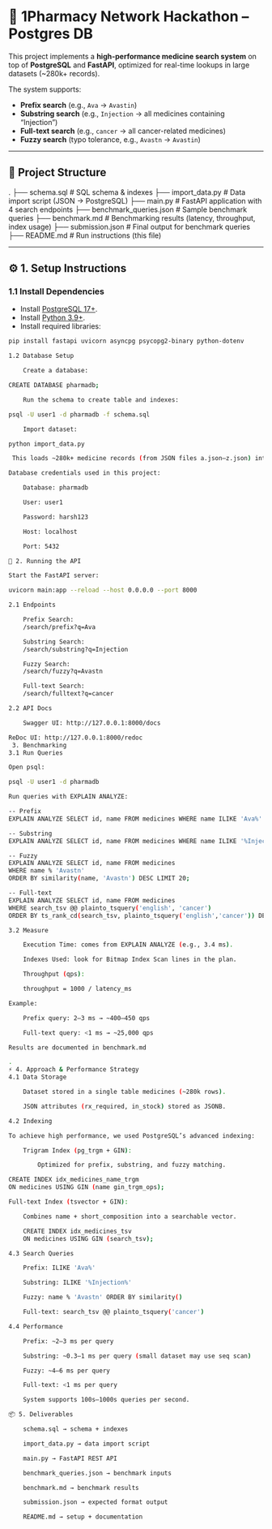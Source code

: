 # 💊 1Pharmacy Network Hackathon – Postgres DB

This project implements a **high-performance medicine search system** on top of **PostgreSQL** and **FastAPI**, optimized for real-time lookups in large datasets (~280k+ records).  

The system supports:
- **Prefix search** (e.g., `Ava` → `Avastin`)
- **Substring search** (e.g., `Injection` → all medicines containing “Injection”)
- **Full-text search** (e.g., `cancer` → all cancer-related medicines)
- **Fuzzy search** (typo tolerance, e.g., `Avastn` → `Avastin`)

---

## 📂 Project Structure

.
├── schema.sql # SQL schema & indexes
├── import_data.py # Data import script (JSON → PostgreSQL)
├── main.py # FastAPI application with 4 search endpoints
├── benchmark_queries.json # Sample benchmark queries
├── benchmark.md # Benchmarking results (latency, throughput, index usage)
├── submission.json # Final output for benchmark queries
├── README.md # Run instructions (this file)


---

## ⚙️ 1. Setup Instructions

### 1.1 Install Dependencies
- Install [PostgreSQL 17+](https://www.postgresql.org/download/).
- Install [Python 3.9+](https://www.python.org/downloads/).
- Install required libraries:
```bash
pip install fastapi uvicorn asyncpg psycopg2-binary python-dotenv

1.2 Database Setup

    Create a database:

CREATE DATABASE pharmadb;

    Run the schema to create table and indexes:

psql -U user1 -d pharmadb -f schema.sql

    Import dataset:

python import_data.py

 This loads ~280k+ medicine records (from JSON files a.json–z.json) into PostgreSQL.

Database credentials used in this project:

    Database: pharmadb

    User: user1

    Password: harsh123

    Host: localhost

    Port: 5432

🚀 2. Running the API

Start the FastAPI server:

uvicorn main:app --reload --host 0.0.0.0 --port 8000

2.1 Endpoints

    Prefix Search:
    /search/prefix?q=Ava

    Substring Search:
    /search/substring?q=Injection

    Fuzzy Search:
    /search/fuzzy?q=Avastn

    Full-text Search:
    /search/fulltext?q=cancer

2.2 API Docs

    Swagger UI: http://127.0.0.1:8000/docs

ReDoc UI: http://127.0.0.1:8000/redoc
 3. Benchmarking
3.1 Run Queries

Open psql:

psql -U user1 -d pharmadb

Run queries with EXPLAIN ANALYZE:

-- Prefix
EXPLAIN ANALYZE SELECT id, name FROM medicines WHERE name ILIKE 'Ava%' LIMIT 20;

-- Substring
EXPLAIN ANALYZE SELECT id, name FROM medicines WHERE name ILIKE '%Injection%' LIMIT 20;

-- Fuzzy
EXPLAIN ANALYZE SELECT id, name FROM medicines 
WHERE name % 'Avastn' 
ORDER BY similarity(name, 'Avastn') DESC LIMIT 20;

-- Full-text
EXPLAIN ANALYZE SELECT id, name FROM medicines 
WHERE search_tsv @@ plainto_tsquery('english', 'cancer') 
ORDER BY ts_rank_cd(search_tsv, plainto_tsquery('english','cancer')) DESC LIMIT 20;

3.2 Measure

    Execution Time: comes from EXPLAIN ANALYZE (e.g., 3.4 ms).

    Indexes Used: look for Bitmap Index Scan lines in the plan.

    Throughput (qps):

    throughput = 1000 / latency_ms

Example:

    Prefix query: 2–3 ms → ~400–450 qps

    Full-text query: <1 ms → ~25,000 qps

Results are documented in benchmark.md

.
⚡ 4. Approach & Performance Strategy
4.1 Data Storage

    Dataset stored in a single table medicines (~280k rows).

    JSON attributes (rx_required, in_stock) stored as JSONB.

4.2 Indexing

To achieve high performance, we used PostgreSQL’s advanced indexing:

    Trigram Index (pg_trgm + GIN):

        Optimized for prefix, substring, and fuzzy matching.

CREATE INDEX idx_medicines_name_trgm
ON medicines USING GIN (name gin_trgm_ops);

Full-text Index (tsvector + GIN):

    Combines name + short_composition into a searchable vector.

    CREATE INDEX idx_medicines_tsv
    ON medicines USING GIN (search_tsv);

4.3 Search Queries

    Prefix: ILIKE 'Ava%'

    Substring: ILIKE '%Injection%'

    Fuzzy: name % 'Avastn' ORDER BY similarity()

    Full-text: search_tsv @@ plainto_tsquery('cancer')

4.4 Performance

    Prefix: ~2–3 ms per query

    Substring: ~0.3–1 ms per query (small dataset may use seq scan)

    Fuzzy: ~4–6 ms per query

    Full-text: <1 ms per query

    System supports 100s–1000s queries per second.

📦 5. Deliverables

    schema.sql → schema + indexes

    import_data.py → data import script

    main.py → FastAPI REST API

    benchmark_queries.json → benchmark inputs

    benchmark.md → benchmark results

    submission.json → expected format output

    README.md → setup + documentation